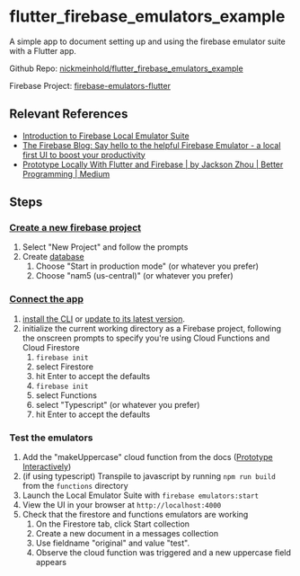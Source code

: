 # flutter_firebase_emulators_example

A simple app to document setting up and using the firebase emulator suite with a Flutter app.

Github Repo: [nickmeinhold/flutter_firebase_emulators_example](https://github.com/nickmeinhold/flutter_firebase_emulators_example)

Firebase Project: [firebase-emulators-flutter](https://console.firebase.google.com/u/0/project/fir-emulators-flutter/overview)


## Relevant References 

- [Introduction to Firebase Local Emulator Suite](https://firebase.google.com/docs/emulator-suite) 
- [The Firebase Blog: Say hello to the helpful Firebase Emulator - a local first UI to boost your productivity](https://firebase.googleblog.com/2020/05/local-firebase-emulator-ui.html) 
- [Prototype Locally With Flutter and Firebase | by Jackson Zhou | Better Programming | Medium](https://medium.com/better-programming/prototype-locally-with-flutter-and-firebase-db8907222bea) 

## Steps 

### [Create a new firebase project](https://console.firebase.google.com/u/0/)

1. Select "New Project" and follow the prompts 
1. Create [database](https://console.firebase.google.com/u/0/project/fir-emulators-flutter/database)
   1. Choose "Start in production mode" (or whatever you prefer)
   1. Choose "nam5 (us-central)" (or whatever you prefer)

### [Connect the app](https://firebase.google.com/docs/emulator-suite/connect_and_prototype)
1. [install the CLI](https://firebase.google.com/docs/cli#install_the_firebase_cli) or [update to its latest version](https://firebase.google.com/docs/cli#update-cli).
1. initialize the current working directory as a Firebase project, following the onscreen prompts to specify you're using Cloud Functions and Cloud Firestore 
   1. ```firebase init```
   1. select Firestore 
   1. hit Enter to accept the defaults 
   1. ```firebase init```
   1. select Functions 
   1. select "Typescript" (or whatever you prefer)
   1. hit Enter to accept the defaults 

### Test the emulators 

1. Add the "makeUppercase" cloud function from the docs ([Prototype Interactively](https://firebase.google.com/docs/emulator-suite/connect_and_prototype#prototype_interactively)) 
1. (if using typescript) Transpile to javascript by running `npm run build` from the `functions` directory
1. Launch the Local Emulator Suite with `firebase emulators:start`
1. View the UI in your browser at `http://localhost:4000` 
1. Check that the firestore and functions emulators are working 
   1. On the Firestore tab, click Start collection
   1. Create a new document in a messages collection 
   1. Use fieldname "original" and value "test". 
   1. Observe the cloud function was triggered and a new uppercase field appears
